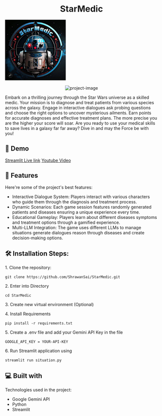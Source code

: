 <h1 align="center" id="title">StarMedic</h1>
<img src="https://github.com/ShrawanSai/StarMedic/blob/main/screenshots/logo.jpg" alt="project-screenshot" width="200" height="200/">

<p align="center"><img src="https://socialify.git.ci/ShrawanSai/StarMedic/image?description=1&amp;descriptionEditable=The%20Star%20Wars%20Medical%20Diagnosis%20Game!&amp;font=Raleway&amp;language=1&amp;name=1&amp;owner=1&amp;pattern=Diagonal%20Stripes&amp;stargazers=1&amp;theme=Dark" alt="project-image"></p>


<p id="description">Embark on a thrilling journey through the Star Wars universe as a skilled medic. Your mission is to diagnose and treat patients from various species across the galaxy. Engage in interactive dialogues ask probing questions and choose the right options to uncover mysterious ailments. Earn points for accurate diagnoses and effective treatment plans. The more precise you are the higher your score will soar. Are you ready to use your medical skills to save lives in a galaxy far far away? Dive in and may the Force be with you!</p>

<h2>🚀 Demo</h2>

[Streamlit Live link](https://starmedic.streamlit.app/)
[Youtube Video](https://www.youtube.com/watch?v=R_4jrGhQ7Yo&t=3s)


<h2>🧐 Features</h2>

Here're some of the project's best features:

*   Interactive Dialogue System: Players interact with various characters who guide them through the diagnosis and treatment process.
*   Dynamic Scenarios: Each game session features randomly generated patients and diseases ensuring a unique experience every time.
*   Educational Gameplay: Players learn about different diseases symptoms and treatment options through a gamified experience.
*   Multi-LLM Integration: The game uses different LLMs to manage situations generate dialogues reason through diseases and create decision-making options.

<h2>🛠️ Installation Steps:</h2>

<p>1. Clone the repository:</p>

```
git clone https://github.com/ShrawanSai/StarMedic.git
```

<p>2. Enter into Directory</p>

```
cd StarMedic
```

<p>3. Create new virtual environment (Optional)</p>

<p>4. Install Requirements</p>

```
pip install -r requirements.txt
```

<p>5. Create a .env file and add your Gemini API Key in the file</p>

```
GOOGLE_API_KEY = YOUR-API-KEY
```

<p>6. Run Streamlit application using</p>

```
streamlit run situation.py
```

  
  
<h2>💻 Built with</h2>

Technologies used in the project:

*   Google Gemini API
*   Python
*   Streamlit
